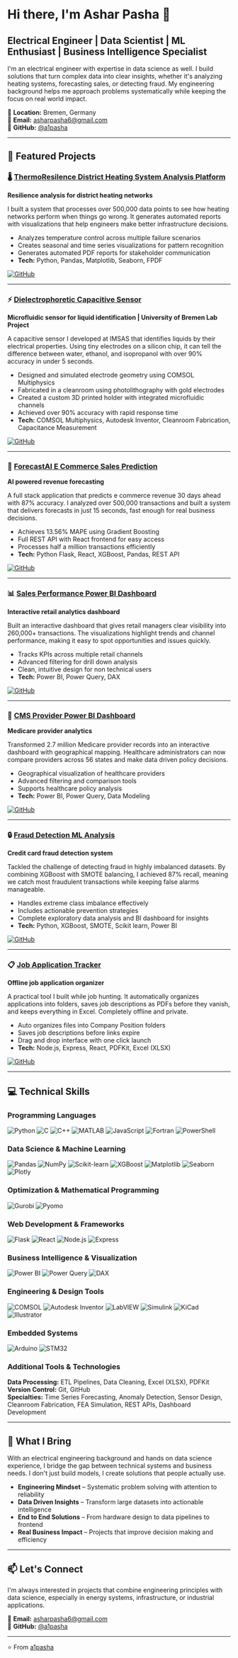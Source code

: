 # Hi there, I'm Ashar Pasha 👋

## Electrical Engineer | Data Scientist | ML Enthusiast | Business Intelligence Specialist

I'm an electrical engineer with expertise in data science as well. I build solutions that turn complex data into clear insights, whether it's analyzing heating systems, forecasting sales, or detecting fraud. My engineering background helps me approach problems systematically while keeping the focus on real world impact.

📍 **Location:** Bremen, Germany  
📧 **Email:** asharpasha6@gmail.com  
🔗 **GitHub:** [@a1pasha](https://github.com/a1pasha)

---

## 🚀 Featured Projects

### 🌡️ [ThermoResilence District Heating System Analysis Platform](https://github.com/a1pasha/ThermoResilence-District-Heating-System-Analysis-Platform)
**Resilience analysis for district heating networks**

I built a system that processes over 500,000 data points to see how heating networks perform when things go wrong. It generates automated reports with visualizations that help engineers make better infrastructure decisions.

- Analyzes temperature control across multiple failure scenarios
- Creates seasonal and time series visualizations for pattern recognition
- Generates automated PDF reports for stakeholder communication
- **Tech:** Python, Pandas, Matplotlib, Seaborn, FPDF

[![GitHub](https://img.shields.io/badge/GitHub-View_Repository-181717?style=for-the-badge&logo=github)](https://github.com/a1pasha/ThermoResilence-District-Heating-System-Analysis-Platform)

---

### ⚡ [Dielectrophoretic Capacitive Sensor](https://github.com/a1pasha/dielectrophoretic-capacitive-sensor)
**Microfluidic sensor for liquid identification | University of Bremen Lab Project**

A capacitive sensor I developed at IMSAS that identifies liquids by their electrical properties. Using tiny electrodes on a silicon chip, it can tell the difference between water, ethanol, and isopropanol with over 90% accuracy in under 5 seconds.

- Designed and simulated electrode geometry using COMSOL Multiphysics
- Fabricated in a cleanroom using photolithography with gold electrodes
- Created a custom 3D printed holder with integrated microfluidic channels
- Achieved over 90% accuracy with rapid response time
- **Tech:** COMSOL Multiphysics, Autodesk Inventor, Cleanroom Fabrication, Capacitance Measurement

[![GitHub](https://img.shields.io/badge/GitHub-View_Repository-181717?style=for-the-badge&logo=github)](https://github.com/a1pasha/dielectrophoretic-capacitive-sensor)

---

### 🤖 [ForecastAI E Commerce Sales Prediction](https://github.com/a1pasha/ForecastAI-E-Commerce-Sales-Prediction)
**AI powered revenue forecasting**

A full stack application that predicts e commerce revenue 30 days ahead with 87% accuracy. I analyzed over 500,000 transactions and built a system that delivers forecasts in just 15 seconds, fast enough for real business decisions.

- Achieves 13.56% MAPE using Gradient Boosting
- Full REST API with React frontend for easy access
- Processes half a million transactions efficiently
- **Tech:** Python Flask, React, XGBoost, Pandas, REST API

[![GitHub](https://img.shields.io/badge/GitHub-View_Repository-181717?style=for-the-badge&logo=github)](https://github.com/a1pasha/ForecastAI-E-Commerce-Sales-Prediction)

---

### 📊 [Sales Performance Power BI Dashboard](https://github.com/a1pasha/sales-performance-powerbi-dashboard-1)
**Interactive retail analytics dashboard**

Built an interactive dashboard that gives retail managers clear visibility into 260,000+ transactions. The visualizations highlight trends and channel performance, making it easy to spot opportunities and issues quickly.

- Tracks KPIs across multiple retail channels
- Advanced filtering for drill down analysis
- Clean, intuitive design for non technical users
- **Tech:** Power BI, Power Query, DAX

[![GitHub](https://img.shields.io/badge/GitHub-View_Repository-181717?style=for-the-badge&logo=github)](https://github.com/a1pasha/sales-performance-powerbi-dashboard-1)

---

### 🏥 [CMS Provider Power BI Dashboard](https://github.com/a1pasha/Cms-provider-powerbi-dashboard)
**Medicare provider analytics**

Transformed 2.7 million Medicare provider records into an interactive dashboard with geographical mapping. Healthcare administrators can now compare providers across 56 states and make data driven policy decisions.

- Geographical visualization of healthcare providers
- Advanced filtering and comparison tools
- Supports healthcare policy analysis
- **Tech:** Power BI, Power Query, Data Modeling

[![GitHub](https://img.shields.io/badge/GitHub-View_Repository-181717?style=for-the-badge&logo=github)](https://github.com/a1pasha/Cms-provider-powerbi-dashboard)

---

### 🔒 [Fraud Detection ML Analysis](https://github.com/a1pasha/fraud-detection-ml-analysis)
**Credit card fraud detection system**

Tackled the challenge of detecting fraud in highly imbalanced datasets. By combining XGBoost with SMOTE balancing, I achieved 87% recall, meaning we catch most fraudulent transactions while keeping false alarms manageable.

- Handles extreme class imbalance effectively
- Includes actionable prevention strategies
- Complete exploratory data analysis and BI dashboard for insights
- **Tech:** Python, XGBoost, SMOTE, Scikit learn, Power BI

[![GitHub](https://img.shields.io/badge/GitHub-View_Repository-181717?style=for-the-badge&logo=github)](https://github.com/a1pasha/fraud-detection-ml-analysis)

---

### 📋 [Job Application Tracker](https://github.com/a1pasha/job-application-tracker)
**Offline job application organizer**

A practical tool I built while job hunting. It automatically organizes applications into folders, saves job descriptions as PDFs before they vanish, and keeps everything in Excel. Completely offline and private.

- Auto organizes files into Company Position folders
- Saves job descriptions before links expire
- Drag and drop interface with one click launch
- **Tech:** Node.js, Express, React, PDFKit, Excel (XLSX)

[![GitHub](https://img.shields.io/badge/GitHub-View_Repository-181717?style=for-the-badge&logo=github)](https://github.com/a1pasha/job-application-tracker)

---

## 💻 Technical Skills

### Programming Languages
![Python](https://img.shields.io/badge/Python-3776AB?style=for-the-badge&logo=python&logoColor=white)
![C](https://img.shields.io/badge/C-A8B9CC?style=for-the-badge&logo=c&logoColor=white)
![C++](https://img.shields.io/badge/C++-00599C?style=for-the-badge&logo=cplusplus&logoColor=white)
![MATLAB](https://img.shields.io/badge/MATLAB-0076A8?style=for-the-badge&logo=mathworks&logoColor=white)
![JavaScript](https://img.shields.io/badge/JavaScript-F7DF1E?style=for-the-badge&logo=javascript&logoColor=black)
![Fortran](https://img.shields.io/badge/Fortran-734F96?style=for-the-badge&logo=fortran&logoColor=white)
![PowerShell](https://img.shields.io/badge/PowerShell-5391FE?style=for-the-badge&logo=powershell&logoColor=white)

### Data Science & Machine Learning
![Pandas](https://img.shields.io/badge/Pandas-150458?style=for-the-badge&logo=pandas&logoColor=white)
![NumPy](https://img.shields.io/badge/NumPy-013243?style=for-the-badge&logo=numpy&logoColor=white)
![Scikit-learn](https://img.shields.io/badge/Scikit--learn-F7931E?style=for-the-badge&logo=scikitlearn&logoColor=white)
![XGBoost](https://img.shields.io/badge/XGBoost-337AB7?style=for-the-badge)
![Matplotlib](https://img.shields.io/badge/Matplotlib-11557c?style=for-the-badge)
![Seaborn](https://img.shields.io/badge/Seaborn-9C9C9C?style=for-the-badge)
![Plotly](https://img.shields.io/badge/Plotly-3F4F75?style=for-the-badge&logo=plotly&logoColor=white)

### Optimization & Mathematical Programming
![Gurobi](https://img.shields.io/badge/Gurobi-EE3524?style=for-the-badge)
![Pyomo](https://img.shields.io/badge/Pyomo-3776AB?style=for-the-badge)

### Web Development & Frameworks
![Flask](https://img.shields.io/badge/Flask-000000?style=for-the-badge&logo=flask&logoColor=white)
![React](https://img.shields.io/badge/React-20232A?style=for-the-badge&logo=react&logoColor=61DAFB)
![Node.js](https://img.shields.io/badge/Node.js-339933?style=for-the-badge&logo=nodedotjs&logoColor=white)
![Express](https://img.shields.io/badge/Express-000000?style=for-the-badge&logo=express&logoColor=white)

### Business Intelligence & Visualization
![Power BI](https://img.shields.io/badge/Power_BI-F2C811?style=for-the-badge&logo=powerbi&logoColor=black)
![Power Query](https://img.shields.io/badge/Power_Query-F2C811?style=for-the-badge)
![DAX](https://img.shields.io/badge/DAX-F2C811?style=for-the-badge)

### Engineering & Design Tools
![COMSOL](https://img.shields.io/badge/COMSOL_Multiphysics-0093D0?style=for-the-badge)
![Autodesk Inventor](https://img.shields.io/badge/Autodesk_Inventor-FF6C00?style=for-the-badge&logo=autodesk&logoColor=white)
![LabVIEW](https://img.shields.io/badge/LabVIEW-FFDB00?style=for-the-badge&logo=labview&logoColor=black)
![Simulink](https://img.shields.io/badge/Simulink-0076A8?style=for-the-badge&logo=mathworks&logoColor=white)
![KiCad](https://img.shields.io/badge/KiCad-314CB0?style=for-the-badge&logo=kicad&logoColor=white)
![Illustrator](https://img.shields.io/badge/Adobe_Illustrator-FF9A00?style=for-the-badge&logo=adobeillustrator&logoColor=white)

### Embedded Systems
![Arduino](https://img.shields.io/badge/Arduino-00979D?style=for-the-badge&logo=arduino&logoColor=white)
![STM32](https://img.shields.io/badge/STM32-03234B?style=for-the-badge&logo=stmicroelectronics&logoColor=white)

### Additional Tools & Technologies
**Data Processing:** ETL Pipelines, Data Cleaning, Excel (XLSX), PDFKit  
**Version Control:** Git, GitHub  
**Specialties:** Time Series Forecasting, Anomaly Detection, Sensor Design, Cleanroom Fabrication, FEA Simulation, REST APIs, Dashboard Development

---

## 🎯 What I Bring

With an electrical engineering background and hands on data science experience, I bridge the gap between technical systems and business needs. I don't just build models, I create solutions that people actually use.

- **Engineering Mindset** – Systematic problem solving with attention to reliability
- **Data Driven Insights** – Transform large datasets into actionable intelligence
- **End to End Solutions** – From hardware design to data pipelines to frontend
- **Real Business Impact** – Projects that improve decision making and efficiency

---

## 📫 Let's Connect

I'm always interested in projects that combine engineering principles with data science, especially in energy systems, infrastructure, or industrial applications.

📧 **Email:** [asharpasha6@gmail.com](mailto:asharpasha6@gmail.com)  
💼 **GitHub:** [@a1pasha](https://github.com/a1pasha)

---

⭐️ From [a1pasha](https://github.com/a1pasha)
